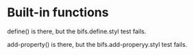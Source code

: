 
Built-in functions
==================

define() is there, but the bifs.define.styl test fails.

add-property() is there, but the bifs.add-properyy.styl test fails.
